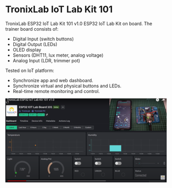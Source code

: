 # TronixLab IoT Lab Kit 101
TronixLab ESP32 IoT Lab Kit 101 v1.0 ESP32 IoT Lab Kit on board. The trainer board consists of: 
* Digital Input (switch buttons) 
* Digital Output (LEDs) 
* OLED display 
* Sensors (DHT11, lux meter, analog voltage)
* Analog Input (LDR, trimmer pot)

Tested on IoT platform:
* Synchronize app and web dashboard.
* Synchronize virtual and physical buttons and LEDs.
* Real-time remote monitoring and control.

[![Watch the video](https://github.com/TronixLab/TronixLabIoTKit101/blob/main/pcb%20v1.0/yt.png)](https://www.youtube.com/watch?v=XBcTvAkC6GM "TronixLab ESP32 IoT Lab Kit 101 v1.0")
